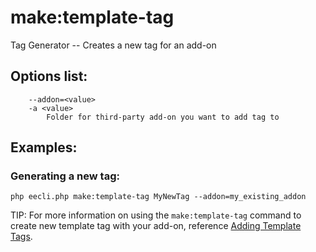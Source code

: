 # make:template-tag

Tag Generator -- Creates a new tag for an add-on

## Options list:

```
    --addon=<value>
    -a <value>
        Folder for third-party add-on you want to add tag to
```

## Examples:

### Generating a new tag:

`php eecli.php make:template-tag MyNewTag --addon=my_existing_addon`

TIP: For more information on using the `make:template-tag` command to create new template tag with your add-on, reference [Adding Template Tags](development/custom-template-tags.md).
